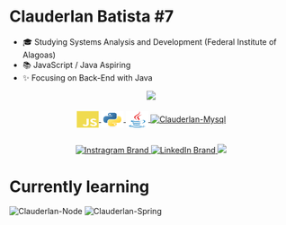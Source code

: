 
#  Clauderlan Batista #7
* 🎓 Studying Systems Analysis and Development (Federal Institute of Alagoas)
* 📚 JavaScript / Java Aspiring
* ✨ Focusing on Back-End with Java

<div align="center">
  <a href="https://github.com/Clauderlan">
  <img height="180em" src="https://github-readme-stats.vercel.app/api/top-langs/?username=Clauderlan&layout=compact&langs_count=7&theme=calm"/>
</div>
  
<div style="display: inline_block" align = 'center'><br>
  <img align="center" alt="Clauderlan-Js" height="30" width="40" src="https://raw.githubusercontent.com/devicons/devicon/master/icons/javascript/javascript-plain.svg">
  <img align="center" alt="Clauderlan-Python" height="30" width="40" src="https://raw.githubusercontent.com/devicons/devicon/master/icons/python/python-original.svg">
  <img align="center" alt="Clauderlan-Python" height="30" width="40" src="https://raw.githubusercontent.com/devicons/devicon/master/icons/java/java-original.svg">
  <img align="center" alt="Clauderlan-Mysql" height="28" width="40" src="https://cdn.jsdelivr.net/gh/devicons/devicon/icons/mysql/mysql-original.svg">
</div>

  ##
<div align = 'center'>
  <a href = "https://www.instagram.com/cbatista.77/" target = "_blank">
   <img src = 'https://img.shields.io/badge/Instagram-E4405F?style=for-the-badge&logo=instagram&logoColor=white' alt='Instragram Brand'>
  </a>

  <a href="https://www.linkedin.com/in/clauderlan-batista-alves-5a62921aa/" target="_blank">
    <img src="https://img.shields.io/badge/LinkedIn-0077B5?style=for-the-badge&logo=linkedin&logoColor=white" alt="LinkedIn Brand">
  </a>
  <a href = "mailto:clauderlanbatista@hotmail.com">
    <img src="https://img.shields.io/badge/-Gmail-%23333?style=for-the-badge&logo=gmail&logoColor=white" target="_blank">
  </a>
</div>

# Currently learning
<div style ="display: inline-block">
  <img alt="Clauderlan-Node"height="30" width="40" src="https://cdn.jsdelivr.net/gh/devicons/devicon/icons/nodejs/nodejs-plain-wordmark.svg" />
  <img alt ="Clauderlan-Spring" height="28" width="40" src="https://cdn.jsdelivr.net/gh/devicons/devicon/icons/spring/spring-original.svg" />
</div>
